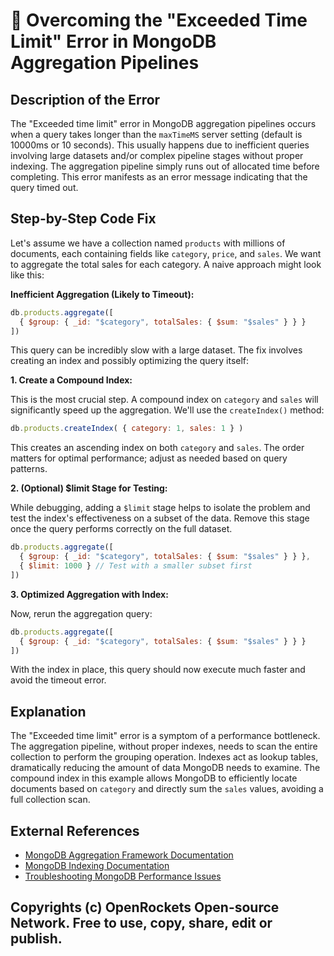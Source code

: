 # 🐞 Overcoming the "Exceeded Time Limit" Error in MongoDB Aggregation Pipelines


## Description of the Error

The "Exceeded time limit" error in MongoDB aggregation pipelines occurs when a query takes longer than the `maxTimeMS` server setting (default is 10000ms or 10 seconds).  This usually happens due to inefficient queries involving large datasets and/or complex pipeline stages without proper indexing.  The aggregation pipeline simply runs out of allocated time before completing. This error manifests as an error message indicating that the query timed out.


## Step-by-Step Code Fix

Let's assume we have a collection named `products` with millions of documents, each containing fields like `category`, `price`, and `sales`. We want to aggregate the total sales for each category.  A naive approach might look like this:

**Inefficient Aggregation (Likely to Timeout):**

```javascript
db.products.aggregate([
  { $group: { _id: "$category", totalSales: { $sum: "$sales" } } }
])
```

This query can be incredibly slow with a large dataset. The fix involves creating an index and possibly optimizing the query itself:


**1. Create a Compound Index:**

This is the most crucial step.  A compound index on `category` and `sales` will significantly speed up the aggregation. We'll use the `createIndex()` method:

```javascript
db.products.createIndex( { category: 1, sales: 1 } )
```
This creates an ascending index on both `category` and `sales`. The order matters for optimal performance;  adjust as needed based on query patterns.

**2. (Optional)  $limit Stage for Testing:**

While debugging, adding a `$limit` stage helps to isolate the problem and test the index's effectiveness on a subset of the data.  Remove this stage once the query performs correctly on the full dataset.

```javascript
db.products.aggregate([
  { $group: { _id: "$category", totalSales: { $sum: "$sales" } } },
  { $limit: 1000 } // Test with a smaller subset first
])
```

**3. Optimized Aggregation with Index:**

Now, rerun the aggregation query:

```javascript
db.products.aggregate([
  { $group: { _id: "$category", totalSales: { $sum: "$sales" } } }
])
```

With the index in place, this query should now execute much faster and avoid the timeout error.


## Explanation

The "Exceeded time limit" error is a symptom of a performance bottleneck.  The aggregation pipeline, without proper indexes, needs to scan the entire collection to perform the grouping operation.  Indexes act as lookup tables, dramatically reducing the amount of data MongoDB needs to examine.  The compound index in this example allows MongoDB to efficiently locate documents based on `category` and directly sum the `sales` values, avoiding a full collection scan.


## External References

* [MongoDB Aggregation Framework Documentation](https://www.mongodb.com/docs/manual/aggregation/)
* [MongoDB Indexing Documentation](https://www.mongodb.com/docs/manual/indexes/)
* [Troubleshooting MongoDB Performance Issues](https://www.mongodb.com/blog/post/troubleshooting-mongodb-performance-issues)


## Copyrights (c) OpenRockets Open-source Network. Free to use, copy, share, edit or publish.

